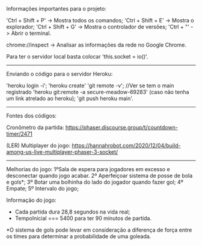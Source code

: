 Informações importantes para o projeto:

'Ctrl + Shift + P' -> Mostra todos os comandos;
'Ctrl + Shift + E' -> Mostra o explorador;
'Ctrl + Shift + G' -> Mostra o controlador de versões;
'Ctrl + "' -> Abrir o terminal.

chrome://inspect -> Analisar as informações da rede no Google Chrome.

Para ter o servidor local basta colocar 'this.socket = io()'.

-------------------------------------------------------------------------------

Enviando o código para o servidor Heroku:


'heroku login -i';
'heroku create'
'git remote -v'; //Ver se tem o main registrado
'heroku git:remote -a secure-meadow-69283' (caso não tenha um link atrelado ao heroku);
'git push heroku main'.

-------------------------------------------------------------------------------

Fontes dos códigos:

Cronômetro da partida: https://phaser.discourse.group/t/countdown-timer/2471

(LER) Multiplayer do jogo: https://hannahrobot.com/2020/12/04/build-among-us-live-multiplayer-phaser-3-socket/

-------------------------------------------------------------------------------

Melhorias do jogo:
1ºSala de espera para jogadores em excesso e desconectar quando jogo acabar.
2º Aperfeiçoar sistema de posse de bola e gols*;
3º Botar uma bolhinha do lado do jogador quando fazer gol;
4º Empate;
5º Intervalo do jogo;

Informação do jogo:
- Cada partida dura 28,8 segundos na vida real;
- TempoInicial === 5400 para ter 90 minutos de partida.


*O sistema de gols pode levar em consideração a diferença de força entre os times para determinar a probabilidade de uma goleada.